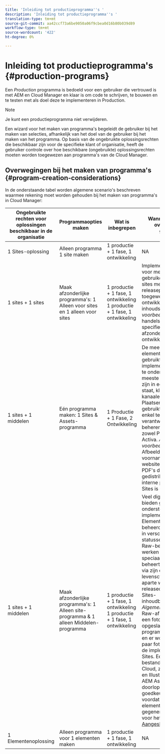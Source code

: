 ```yaml
---
title: 'Inleiding tot productieprogramma''s '
description: 'Inleiding tot productieprogramma''s '
translation-type: tm+mt
source-git-commit: aa42ccf73a6be9050a06f9cbea0d16b80b039d89
workflow-type: tm+mt
source-wordcount: '422'
ht-degree: 0%

---
```



# Inleiding tot productieprogramma&#39;s {#production-programs}

Een *Production* programma is bedoeld voor een gebruiker die vertrouwd is met AEM en Cloud Manager en klaar is om code te schrijven, te bouwen en te testen met als doel deze te implementeren in Production.

>[!NOTE]
>Je kunt een productieprogramma niet verwijderen.

Een wizard voor het maken van programma&#39;s begeleidt de gebruiker bij het maken van selecties, afhankelijk van het doel van de gebruiker bij het maken van het programma. Op basis van de ongebruikte oplossingsrechten die beschikbaar zijn voor de specifieke klant of organisatie, heeft de gebruiker controle over hoe beschikbare (ongebruikte) oplossingsrechten moeten worden toegewezen aan programma&#39;s van de Cloud Manager.

## Overwegingen bij het maken van programma&#39;s {#program-creation-considerations}

In de onderstaande tabel worden algemene scenario&#39;s beschreven waarmee rekening moet worden gehouden bij het maken van programma&#39;s in Cloud Manager:

| Ongebruikte rechten voor oplossingen beschikbaar in de organisatie | Programmaopties maken | Wat is inbegrepen | Wanneer en andere overwegingen gebruiken |
|--- |--- |--- |--- |
| 1 Sites-oplossing | Alleen programma 1 site maken | 1 productie + 1 fase, 1 ontwikkeling | NA |
| 1 sites + 1 sites | Maak afzonderlijke programma&#39;s: 1 Alleen voor sites en 1 alleen voor sites | 1 productie + 1 fase, 1 ontwikkeling 1 productie + 1 fase, 1 ontwikkeling | Implementaties van sites voor meerdere gebruikers. Meerdere sites met hun eigen releaseplanning en toegewezen ontwikkelings- en inhoudsteams. *Algemene voorbeelden*: Twee handelsmerken met specifieke websites en afzonderlijke ontwikkelingsteams |
| 1 sites + 1 middelen | Eén programma maken: 1 Sites &amp; Assets-programma | 1 Productie + 1 Fase, 2 Ontwikkeling | De meeste digitale elementen worden gebruikt om de implementatie van sites te ondersteunen. De meeste digitale middelen zijn in een voltooide staat, klaar om voor kanaalervaringen via Plaatsen te worden gebruikt.Typisch, is één enkel team verantwoordelijk voor het beheren van inhoud voor zowel Plaatsen als Activa. *Algemene voorbeelden*: Afbeeldingen die voornamelijk voor een website worden gebruikt. PDF&#39;s die worden gedistribueerd via een interne portal die in AEM Sites is gemaakt. |
| 1 sites + 1 middelen | Maak afzonderlijke programma&#39;s: 1 Alleen site-programma &amp; 1 alleen Middelen-programma | 1 productie + 1 fase, 1 ontwikkeling 1 productie + 1 fase, 1 ontwikkeling | Veel digitale elementen bieden geen directe ondersteuning voor de implementatie van sites. Elementen die worden beheerd, bevinden zich in verschillende statussen, waaronder Raw-bestandstypen en werken in uitvoering. Een speciaal creatief team beheert digitale middelen via zijn eigen levenscyclus en heeft aparte workflows en releasecycli dan het Sites-inhoudbeheerteam. *Algemene voorbeelden*: Raw-afbeeldingen van een foto worden opgeslagen in het programma Elementen en er worden slechts een paar foto&#39;s gebruikt voor de implementatie van Sites. Een groot aantal bestandstypen Creative Cloud, zoals Photoshop en Illustrator, worden in AEM Assets beheerd en doorlopen hun eigen goedkeuringswerkstroom voordat een voltooid-element wordt gegenereerd. Functies voor hefboomwerking: [Aangesloten elementen](https://experienceleague.adobe.com/docs/experience-manager-cloud-service/assets/admin/use-assets-across-connected-assets-instances.html?lang=en#overview-of-connected-assets) |
| 1 Elementenoplossing | Alleen programma voor 1 elementen maken | 1 productie + 1 fase, 1 ontwikkeling | NA |


